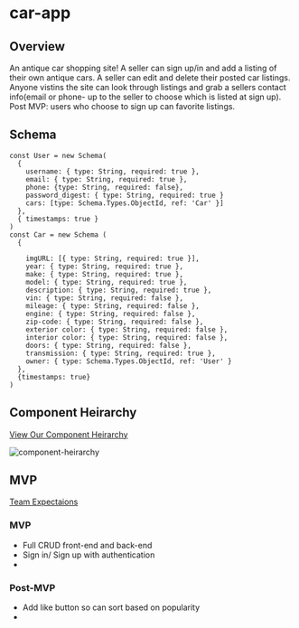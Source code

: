 # car-app

## Overview
An antique car shopping site! A seller can sign up/in and add a listing of their own antique cars. A seller can edit and delete their posted car listings. Anyone vistins the site can look through listings and grab a sellers contact info(email or phone- up to the seller to choose which is listed at sign up). Post MVP: users who choose to sign up can favorite listings. 

## Schema

```
const User = new Schema(
  {
    username: { type: String, required: true },
    email: { type: String, required: true },
    phone: {type: String, required: false},
    password_digest: { type: String, required: true }
    cars: [type: Schema.Types.ObjectId, ref: 'Car' }]
  },
  { timestamps: true }
)
const Car = new Schema (
  {

    imgURL: [{ type: String, required: true }], 
    year: { type: String, required: true },
    make: { type: String, required: true },
    model: { type: String, required: true },
    description: { type: String, required: true },
    vin: { type: String, required: false },
    mileage: { type: String, required: false },
    engine: { type: String, required: false },
    zip-code: { type: String, required: false },
    exterior color: { type: String, required: false },
    interior color: { type: String, required: false },
    doors: { type: String, required: false },
    transmission: { type: String, required: true },
    owner: { type: Schema.Types.ObjectId, ref: 'User' }
  },
  {timestamps: true}
)

```

## Component Heirarchy

[View Our Component Heirarchy](https://whimsical.com/sunday-drivers-FFbtYjfqVSFwRN7yiLmyeS)

![component-heirarchy](https://i.imgur.com/oWCkug6.png)

## MVP
[Team Expectaions](https://docs.google.com/document/d/1VPXGLWwFamYNK0Q5F6n829gybiaFZiUmm2Mh0GRq1Xo/edit)
### MVP
* Full CRUD front-end and back-end
* Sign in/ Sign up with authentication
* 
### Post-MVP
* Add like button so can sort based on popularity
* 

